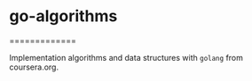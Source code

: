 # go-algorithms
=============

Implementation algorithms and data structures with `golang` from coursera.org.
